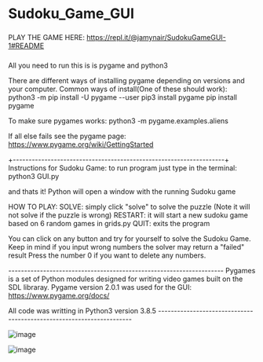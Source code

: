 # Sudoku_Game_GUI

###
PLAY THE GAME HERE:
https://repl.it/@jamynair/SudokuGameGUI-1#README
###


All you need to run this is is pygame and python3

There are different ways of installing pygame depending on versions and your computer. 
Common ways of install(One of these should work):
python3 -m pip install -U pygame --user
pip3 install pygame
pip install pygame

To make sure pygames works:
python3 -m pygame.examples.aliens

If all else fails see the pygame page:
https://www.pygame.org/wiki/GettingStarted

+-------------------------------------------------------------------+
Instructions for Sudoku Game:
to run program just type in the terminal:
python3 GUI.py

and thats it! Python will open a window with the running Sudoku game

HOW TO PLAY:
SOLVE: simply click "solve" to solve the puzzle (Note it will not solve if the puzzle is wrong)
RESTART: it will start a new sudoku game based on 6 random games in grids.py
QUIT: exits the program

You can click on any button and try for yourself to solve the Sudoku Game.
Keep in mind if you input wrong numbers the solver may return a "failed" result
Press the number 0 if you want to delete any numbers. 



*--------------------------------------------------------------------*
Pygames is a set of Python modules designed for writing video games built on the SDL libraray.
Pygame version 2.0.1 was used for the GUI: https://www.pygame.org/docs/

All code was writting in Python3 version 3.8.5 
*---------------------------------------------------------------------*




![image](https://user-images.githubusercontent.com/61338213/110221806-16025800-7e83-11eb-83ad-9ca50fc88a16.png)

![image](https://user-images.githubusercontent.com/61338213/110221858-61b50180-7e83-11eb-89ee-79a4f994322f.png)

